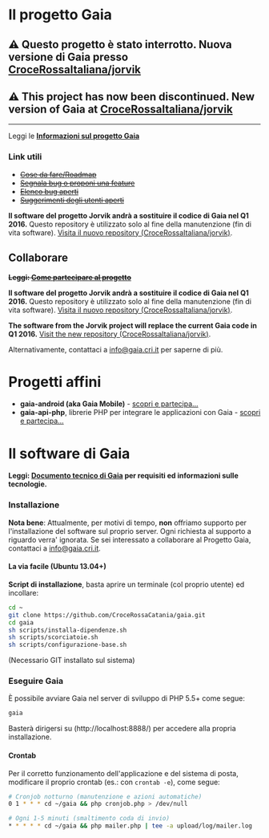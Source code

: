 # Il progetto Gaia

## ⚠️ Questo progetto è stato interrotto. Nuova versione di Gaia presso [CroceRossaItaliana/jorvik](https://github.com/CroceRossaItaliana/jorvik)
## ⚠️  This project has now been discontinued. New version of Gaia at [CroceRossaItaliana/jorvik](https://github.com/CroceRossaItaliana/jorvik)

---------

Leggi le **[Informazioni sul progetto Gaia](https://gaia.cri.it/?p=public.about)**

### Link utili

* ~~[Cose da fare/Roadmap](https://github.com/CroceRossaCatania/gaia/issues?direction=desc&labels=roadmap&page=1&sort=updated&state=open)~~
* ~~[Segnala bug o proponi una feature](https://github.com/CroceRossaCatania/gaia/issues)~~
* ~~[Elenco bug aperti](https://github.com/CroceRossaCatania/gaia/issues?labels=bug&page=1&state=open)~~
* ~~[Suggerimenti degli utenti aperti](https://github.com/CroceRossaCatania/gaia/issues?labels=proposta&page=1&state=open)~~

**Il software del progetto Jorvik andrà a sostituire il codice di Gaia nel Q1 2016.** Questo repository è utilizzato solo al fine della manutenzione (fin di vita software). [Visita il nuovo repository (CroceRossaItaliana/jorvik)](https://github.com/CroceRossaItaliana/jorvik).

## Collaborare

**~~Leggi: [Come partecipare al progetto](http://goo.gl/Jjiqo)~~**

**Il software del progetto Jorvik andrà a sostituire il codice di Gaia nel Q1 2016.** Questo repository è utilizzato solo al fine della manutenzione (fin di vita software). [Visita il nuovo repository (CroceRossaItaliana/jorvik)](https://github.com/CroceRossaItaliana/jorvik).

**The software from the Jorvik project will replace the current Gaia code in Q1 2016.** [Visit the new repository (CroceRossaItaliana/jorvik)](https://github.com/CroceRossaItaliana/jorvik).

Alternativamente, contattaci a <info@gaia.cri.it> per saperne di più.


# Progetti affini

* **gaia-android (aka Gaia Mobile)** - [scopri e partecipa...](https://github.com/AlfioEmanueleFresta/gaia-android)
* **gaia-api-php**, librerie PHP per integrare le applicazioni con Gaia - [scopri e partecipa...](https://github.com/AlfioEmanueleFresta/gaia-api-php)

# Il software di Gaia

**Leggi: [Documento tecnico di Gaia](http://goo.gl/Dg3JV) per requisiti ed informazioni sulle tecnologie.**

### Installazione

**Nota bene**: Attualmente, per motivi di tempo, **non** offriamo supporto per l'installazione del software sul proprio server.
Ogni richiesta al supporto a riguardo verra' ignorata. Se sei interessato a collaborare al Progetto Gaia, contattaci a info@gaia.cri.it.

#### La via facile (Ubuntu 13.04+)

**Script di installazione**, basta aprire un terminale (col proprio utente) ed incollare:

```bash
cd ~
git clone https://github.com/CroceRossaCatania/gaia.git
cd gaia
sh scripts/installa-dipendenze.sh
sh scripts/scorciatoie.sh
sh scripts/configurazione-base.sh
```

(Necessario GIT installato sul sistema)

### Eseguire Gaia

È possibile avviare Gaia nel server di sviluppo di PHP 5.5+ come segue:
```bash
gaia
```
Basterà dirigersi su (http://localhost:8888/) per accedere alla propria installazione.

#### Crontab

Per il corretto funzionamento dell'applicazione e del sistema di posta, modificare il proprio crontab (es.: con `crontab -e`), come segue:
```bash
# Cronjob notturno (manutenzione e azioni automatiche)
0 1 * * * cd ~/gaia && php cronjob.php > /dev/null

# Ogni 1-5 minuti (smaltimento coda di invio)
* * * * * cd ~/gaia && php mailer.php | tee -a upload/log/mailer.log
```
